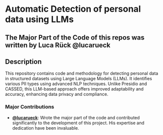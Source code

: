 # Automatic Detection of personal data using LLMs

## The Major Part of the Code of this repos was written by Luca Rück @lucarueck

## Description
This repository contains code and methodology for detecting personal data in structured datasets using Large Language Models (LLMs). It identifies various PII types using advanced NLP techniques. Unlike Presidio and CASSED, this LLM-based approach offers improved adaptability and accuracy, enhancing data privacy and compliance.

### Major Contributions

- **[@lucarueck]([https://github.com/lucarueck])**: Wrote the major part of the code and contributed significantly to the development of this project. His expertise and dedication have been invaluable.
  
